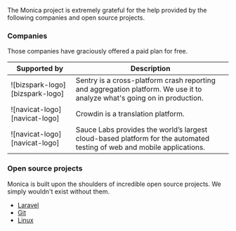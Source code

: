 The Monica project is extremely grateful for the help provided by the following companies and open source projects.

### Companies

Those companies have graciously offered a paid plan for free.

| **Supported by**                 | **Description**                                                                               |
|----------------------------------|-----------------------------------------------------------------------------------------------|
| ![bizspark-logo][bizspark-logo] | Sentry is a cross-platform crash reporting and aggregation platform. We use it to analyze what's going on in production. |
| ![navicat-logo][navicat-logo]   | Crowdin is a translation platform. |
| ![navicat-logo][navicat-logo]   | Sauce Labs provides the world’s largest cloud-based platform for the automated testing of web and mobile applications. |

### Open source projects

Monica is built upon the shoulders of incredible open source projects. We simply wouldn't exist without them.

* [Laravel](http://laravel.com/)
* [Git](http://git-scm.com/)
* [Linux](http://linux.org/)